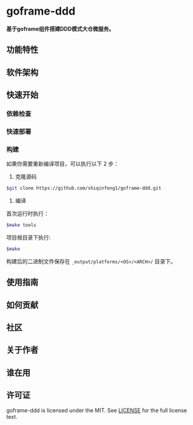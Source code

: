 # goframe-ddd

**基于goframe组件搭建DDD模式大仓微服务。**

## 功能特性

## 软件架构

## 快速开始

### 依赖检查

### 快速部署

### 构建

如果你需要重新编译项目，可以执行以下 2 步：

1. 克隆源码

```bash
$git clone https://github.com/shiqinfeng1/goframe-ddd.git
```

1. 编译

首次运行时执行：

```bash
$make tools
```

项目根目录下执行:

```bash
$make
```

构建后的二进制文件保存在 `_output/platforms/<OS>/<ARCH>/` 目录下。

## 使用指南

## 如何贡献

## 社区

## 关于作者

## 谁在用

## 许可证

goframe-ddd is licensed under the MIT. See [LICENSE](LICENSE) for the full license text.

